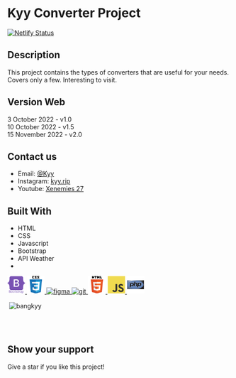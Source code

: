 # Kyy Converter Project

[![Netlify Status](https://api.netlify.com/api/v1/badges/1b76e92c-6cbd-423a-b146-2147ad0ffbbd/deploy-status)](https://app.netlify.com/sites/kyy-converter/deploys)

## Description

This project contains the types of converters that are useful for your needs. Covers only a few. Interesting to visit.

## Version Web

3 October 2022 - v1.0 
</br>
10 October 2022 - v1.5
</br>
15 November 2022 - v2.0

## Contact us

* Email: [@Kyy](xenemies.27@gmail.com)
* Instagram: [kyy.rip](https://instagram.com/kyy.rip?igshid=YmMyMTA2M2Y=)
* Youtube: [Xenemies 27](https://www.youtube.com/channel/UCNtVKQZIVFwFn0sfZfQCgbg)

## Built With

- HTML
- CSS
- Javascript
- Bootstrap
- API Weather
- 
<p align="left"> <a href="https://getbootstrap.com" target="_blank" rel="noreferrer"> <img src="https://raw.githubusercontent.com/devicons/devicon/master/icons/bootstrap/bootstrap-plain-wordmark.svg" alt="bootstrap" width="40" height="40"/> </a> <a href="https://www.w3schools.com/css/" target="_blank" rel="noreferrer"> <img src="https://raw.githubusercontent.com/devicons/devicon/master/icons/css3/css3-original-wordmark.svg" alt="css3" width="40" height="40"/> </a> <a href="https://www.figma.com/" target="_blank" rel="noreferrer"> <img src="https://www.vectorlogo.zone/logos/figma/figma-icon.svg" alt="figma" width="40" height="40"/> </a> <a href="https://git-scm.com/" target="_blank" rel="noreferrer"> <img src="https://www.vectorlogo.zone/logos/git-scm/git-scm-icon.svg" alt="git" width="40" height="40"/> </a> <a href="https://www.w3.org/html/" target="_blank" rel="noreferrer"> <img src="https://raw.githubusercontent.com/devicons/devicon/master/icons/html5/html5-original-wordmark.svg" alt="html5" width="40" height="40"/> </a> <a href="https://developer.mozilla.org/en-US/docs/Web/JavaScript" target="_blank" rel="noreferrer"> <img src="https://raw.githubusercontent.com/devicons/devicon/master/icons/javascript/javascript-original.svg" alt="javascript" width="40" height="40"/> </a> <a href="https://www.php.net" target="_blank" rel="noreferrer"> <img src="https://raw.githubusercontent.com/devicons/devicon/master/icons/php/php-original.svg" alt="php" width="40" height="40"/> </a> </p>

<p>&nbsp;<img align="center" src="https://github-readme-stats.vercel.app/api?username=bangkyy&show_icons=true&locale=en" alt="bangkyy" /></p>

</br>
</br>

## Show your support

Give a star if you like this project!
